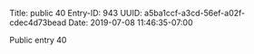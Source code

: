 Title: public 40
Entry-ID: 943
UUID: a5ba1ccf-a3cd-56ef-a02f-cdec4d73bead
Date: 2019-07-08 11:46:35-07:00

Public entry 40
